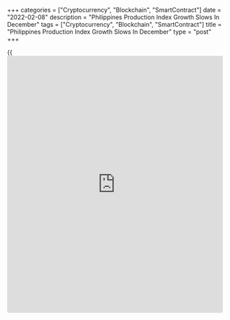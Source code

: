 +++
categories = ["Cryptocurrency", "Blockchain", "SmartContract"]
date = "2022-02-08"
description = "Philippines Production Index Growth Slows In December"
tags = ["Cryptocurrency", "Blockchain", "SmartContract"]
title = "Philippines Production Index Growth Slows In December"
type = "post"
+++

{{<iframe id="large-banner" src="https://www.bounty.group/#slide=11.0" width="100%" height="600" scrolling="no" style="border: 0px solid rgb(216, 221, 230); border-radius: 3px;">}}

The Philippines production index grew at a softer pace in December, data
from the Philippine Statistics Authority showed on Tuesday.

The production index value increased 18.6 percent yearly in December,
after a 27.2 percent growth in November.

Manufacture of wood, bamboo, cane rattan articles and related products
gained 93.6 percent yearly in December. Manufacture of coke and refined
petroleum products increased 75.1 percent.

The production index volume rose 17.9 percent annually in December,
after a 25.8 percent increase in the preceding month.

In 2021, the production index value grew 47.0 percent, after a 43.0
percent decline in 2020.

Data also showed that the producer prices increased 0.6 percent year-on-
year in December, after 1.1 percent rise in November.

For comments and feedback [contact](https://www.playgroundfx.com/contact/): editorial@rtt[news](https://www.letsplayfx.com/blog/forex-news-website/).com

[Economic News][1]

 **What parts of the world are seeing the best (and worst) economic
performances lately? Click[here][2] to check out our [Econ Scorecard][2]
and find out! See up-to-the-moment [ranking](https://www.playgroundfx.com/blog/crypto-exchange-ranking/)s for the best and worst
performers in [GDP][3], [unemployment rate][4], [inflation][2] and much
more.**

   1. www.rtt[news](https://www.letsplayfx.com/blog/forex-news-website/).com/Content/EconomicNews.aspx
   2. www.rtt[news](https://www.letsplayfx.com/blog/forex-news-website/).com/economic-scorecard/world-rank/CPI/highest-performance.aspx
   3. www.rtt[news](https://www.letsplayfx.com/blog/forex-news-website/).com/economic-scorecard/world-rank/GDP/highest-performance.aspx
   4. www.rtt[news](https://www.letsplayfx.com/blog/forex-news-website/).com/economic-scorecard/world-rank/unemployment-rate/lowest-performance.aspx